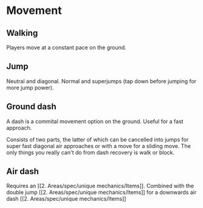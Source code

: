 # Movement
## Walking
Players move at a constant pace on the ground.

## Jump
Neutral and diagonal. Normal and superjumps (tap down before jumping for more jump power).

## Ground dash
A dash is a commital movement option on the ground. Useful for a fast approach.

Consists of two parts, the latter of which can be cancelled into jumps for super fast diagonal air approaches or with a move for a sliding move. The only things you really can't do from dash recovery is walk or block.

## Air dash
Requires an [[2. Areas/spec/unique mechanics/Items]]. Combined with the double jump [[2. Areas/spec/unique mechanics/Items]] for a downwards air dash [[2. Areas/spec/unique mechanics/Items]]
